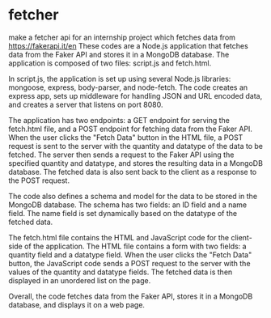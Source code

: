 # fetcher
make a fetcher api for an internship project which fetches data from https://fakerapi.it/en
These codes are a Node.js application that fetches data from the Faker API and stores it in a MongoDB database. The application is composed of two files: script.js and fetch.html.

In script.js, the application is set up using several Node.js libraries: mongoose, express, body-parser, and node-fetch. The code creates an express app, sets up middleware for handling JSON and URL encoded data, and creates a server that listens on port 8080.

The application has two endpoints: a GET endpoint for serving the fetch.html file, and a POST endpoint for fetching data from the Faker API. When the user clicks the "Fetch Data" button in the HTML file, a POST request is sent to the server with the quantity and datatype of the data to be fetched. The server then sends a request to the Faker API using the specified quantity and datatype, and stores the resulting data in a MongoDB database. The fetched data is also sent back to the client as a response to the POST request.

The code also defines a schema and model for the data to be stored in the MongoDB database. The schema has two fields: an ID field and a name field. The name field is set dynamically based on the datatype of the fetched data.

The fetch.html file contains the HTML and JavaScript code for the client-side of the application. The HTML file contains a form with two fields: a quantity field and a datatype field. When the user clicks the "Fetch Data" button, the JavaScript code sends a POST request to the server with the values of the quantity and datatype fields. The fetched data is then displayed in an unordered list on the page.

Overall, the code fetches data from the Faker API, stores it in a MongoDB database, and displays it on a web page.
